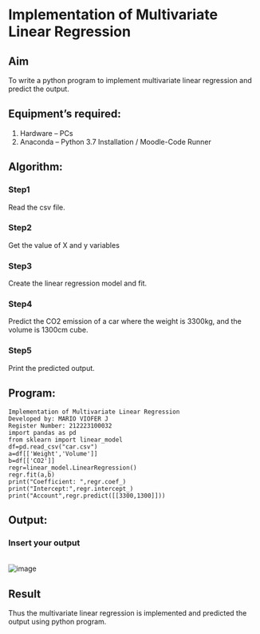 # Implementation of Multivariate Linear Regression
## Aim
To write a python program to implement multivariate linear regression and predict the output.
## Equipment’s required:
1.	Hardware – PCs
2.	Anaconda – Python 3.7 Installation / Moodle-Code Runner
## Algorithm:
### Step1
Read the csv file.
### Step2
Get the value of X and y variables
### Step3
Create the linear regression model and fit.
### Step4
Predict the CO2 emission of a car where the weight is 3300kg, and the volume is 1300cm cube.
### Step5
Print the predicted output.

## Program:
```
Implementation of Multivariate Linear Regression
Developed by: MARIO VIOFER J
Register Number: 212223100032
import pandas as pd
from sklearn import linear_model
df=pd.read_csv("car.csv")
a=df[['Weight','Volume']]
b=df[['CO2']]
regr=linear_model.LinearRegression()
regr.fit(a,b)
print("Coefficient: ",regr.coef_)
print("Intercept:",regr.intercept_)
print("Account",regr.predict([[3300,1300]]))
```
## Output:
### Insert your output

<br>![image](https://github.com/Mario-Viofer-J/Multivariate-Linear-Regression/assets/144979232/0bcc8510-7472-4924-afa1-11ef599ed073)


## Result
Thus the multivariate linear regression is implemented and predicted the output using python program.
